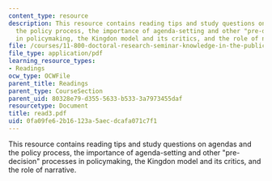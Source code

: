 ```yaml
---
content_type: resource
description: This resource contains reading tips and study questions on agendas and
  the policy process, the importance of agenda-setting and other "pre-decision" processes
  in policymaking, the Kingdon model and its critics, and the role of narrative.
file: /courses/11-800-doctoral-research-seminar-knowledge-in-the-public-arena-spring-2007/0fa09fe62b16123a5aecdcafa071c7f1_read3.pdf
file_type: application/pdf
learning_resource_types:
- Readings
ocw_type: OCWFile
parent_title: Readings
parent_type: CourseSection
parent_uid: 80328e79-d355-5633-b533-3a7973455daf
resourcetype: Document
title: read3.pdf
uid: 0fa09fe6-2b16-123a-5aec-dcafa071c7f1
---
```

This resource contains reading tips and study questions on agendas and the policy process, the importance of agenda-setting and other "pre-decision" processes in policymaking, the Kingdon model and its critics, and the role of narrative.

